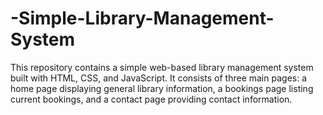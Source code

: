 # -Simple-Library-Management-System
This repository contains a simple web-based library management system built with HTML, CSS, and JavaScript. It consists of three main pages: a home page displaying general library information, a bookings page listing current bookings, and a contact page providing contact information.
